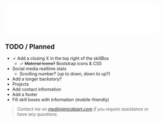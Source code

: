 <img src="/site.screenshot.svg" alt="inimicalpart.com">

## TODO / Planned

- ✓ Add a closing X in the top right of the skillBox
  - ✓ ~~Material Icons?~~ Bootstrap icons & CSS
- Social media realtime stats
  - Scrolling number? (up to down, down to up?)
- Add a longer backstory?
- Projects
- Add contact information
- Add a footer
- Fill skill boxes with information (mobile-friendly)

> _Contact me on me@inimicalpart.com if you require assistance or have any questions._
